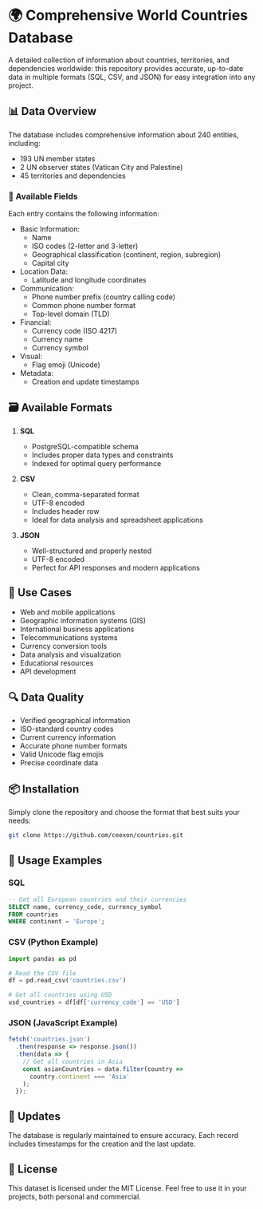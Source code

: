 # 🌍 Comprehensive World Countries Database

A detailed collection of information about countries, territories, and dependencies worldwide: this repository provides accurate, up-to-date data in multiple formats (SQL, CSV, and JSON) for easy integration into any project.

## 📊 Data Overview

The database includes comprehensive information about 240 entities, including:
- 193 UN member states
- 2 UN observer states (Vatican City and Palestine)
- 45 territories and dependencies

### 📝 Available Fields

Each entry contains the following information:
- Basic Information:
  - Name
  - ISO codes (2-letter and 3-letter)
  - Geographical classification (continent, region, subregion)
  - Capital city
- Location Data:
  - Latitude and longitude coordinates
- Communication:
  - Phone number prefix (country calling code)
  - Common phone number format
  - Top-level domain (TLD)
- Financial:
  - Currency code (ISO 4217)
  - Currency name
  - Currency symbol
- Visual:
  - Flag emoji (Unicode)
- Metadata:
  - Creation and update timestamps

## 🗃️ Available Formats

1. **SQL**
   - PostgreSQL-compatible schema
   - Includes proper data types and constraints
   - Indexed for optimal query performance

2. **CSV**
   - Clean, comma-separated format
   - UTF-8 encoded
   - Includes header row
   - Ideal for data analysis and spreadsheet applications

3. **JSON**
   - Well-structured and properly nested
   - UTF-8 encoded
   - Perfect for API responses and modern applications

## 🎯 Use Cases

- Web and mobile applications
- Geographic information systems (GIS)
- International business applications
- Telecommunications systems
- Currency conversion tools
- Data analysis and visualization
- Educational resources
- API development

## 🔍 Data Quality

- Verified geographical information
- ISO-standard country codes
- Current currency information
- Accurate phone number formats
- Valid Unicode flag emojis
- Precise coordinate data

## 📦 Installation

Simply clone the repository and choose the format that best suits your needs:

```bash
git clone https://github.com/ceexon/countries.git
```

## 🚀 Usage Examples

### SQL
```sql
-- Get all European countries and their currencies
SELECT name, currency_code, currency_symbol 
FROM countries 
WHERE continent = 'Europe';
```

### CSV (Python Example)
```python
import pandas as pd

# Read the CSV file
df = pd.read_csv('countries.csv')

# Get all countries using USD
usd_countries = df[df['currency_code'] == 'USD']
```

### JSON (JavaScript Example)
```javascript
fetch('countries.json')
  .then(response => response.json())
  .then(data => {
    // Get all countries in Asia
    const asianCountries = data.filter(country => 
      country.continent === 'Asia'
    );
  });
```

## 🔄 Updates

The database is regularly maintained to ensure accuracy. Each record includes timestamps for the creation and the last update.

## 📜 License

This dataset is licensed under the MIT License. Feel free to use it in your projects, both personal and commercial.

